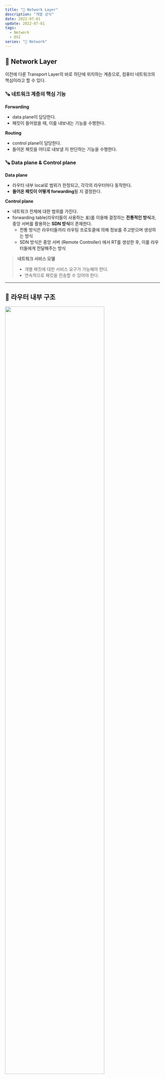 ```yaml
---
title: "📡 Network Layer"
description: "개발 상식"
date: 2022-07-01
update: 2022-07-01
tags:
  - Network
  - OSI
series: "📡 Network"
---
```


## 🧷 Network Layer
이전에 다룬 Transport Layer의 바로 하단에 위치하는 계층으로, 컴퓨터 네트워크의 핵심이라고 할 수 있다.

### 🪚 네트워크 계층의 핵심 기능
**Forwarding**
- data plane이 담당한다.
- 패킷이 들어왔을 때, 이를 내보내는 기능을 수행한다.

**Routing**
- control plane이 담당한다.
- 들어온 패킷을 어디로 내보낼 지 판단하는 기능을 수행한다.

### 🪚 Data plane & Control plane
**Data plane**
- 라우터 내부 local로 범위가 한정되고, 각각의 라우터마다 동작한다.
- **들어온 패킷이 어떻게 forwarding**될 지 결정한다.

**Control plane**
- 네트워크 전체에 대한 범위를 가진다.
- forwarding table(라우터들이 사용하는 표)를 이용해 결정하는 **전통적인 방식**과, 중앙 서버를 활용하는 **SDN 방식**이 존재한다.
  - 전통 방식은 라우터들끼리 라우팅 프로토콜에 의해 정보를 주고받으며 생성하는 방식
  - SDN 방식은 중앙 서버 (Remote Controller) 에서 RT를 생성한 후, 이를 라우터들에게 전달해주는 방식

> **네트워크 서비스 모델**
> - 개별 패킷에 대한 서비스 요구가 가능해야 한다.
> - 연속적으로 패킷을 전송할 수 있어야 한다.

---

## 🧷 라우터 내부 구조
<img src="../../images/Network/라우터구조.jpeg" width="80%">

- 라우터는 두 개 이상의 네트워크를 연결하는 디바이스로, `source` 로부터 `destination` 으로 정보(패킷)를 전송하는 데 사용된다. 
- 라우팅을 담당하고 관리하는 SW형태의 routing processor와, Forwarding을 담당하는 HW형태의 high-speed switching fabric이 존재한다.
- routing processor는 패킷의 목적지 주소를 가지고 RT를 참고한다. 이후 다음 라우터를 결정한다.
- 패킷은 router input ports에서 목적지 주소를 확인하고, 버퍼링된다. 
- 또한 **Forwarding은 2가지 방식**이 존재한다.
  - destination-based forwarding: 목적지 주소에 기반한 forwarding
    - longest prefix matching: 목적 주소와 일치하는 address prefix 중 가장 긴 것과 매칭시키는 것, TCAMs를 이용한다.
  - generalized forwarding: header fields 값에 기반한 forwarding

> **TCAMs** (Ternary Content Addressable Memories)
> : 메모리에 모두 로드한 후 매칭하는 방식
> - Content-addressable: TCAMs에 의해 테이블 크기에 상관없이 금방 결과를 찾을 수 있게 된다.

### 🪚 Switching fabrics
패킷을 input ports에서 적절한 output port로 이동시키는 기술이다. 아래와 같은 방식들이 있다.

**Switching via a memory**
<img src="../../images/Network/switchingmemory.jpeg" width="60%">

- 이동수단으로서 **메모리를 이용**하는 방식이다.
- 패킷이 특정 메모리에 복사되고, 이를 특정 output port에서 읽어 이동시킨다.
- **메모리에 load하고, access하는 시간**으로 인해 느리다는 단점이 있다.
  - memory bandwidth만큼으로 제한된다.

**Switching via a bus**
<img src="../../images/Network/switchingbus.jpeg" width="60%">

- 이동수단으로서 **bus**를 이용하는 방식이다.
- **버스 사용에 대한 관리가 필요**하다.
  - 동시에 버스를 사용하려는 경우 등

**Switching via a Interconnection Network**
<img src="../../images/Network/swtichinginter.jpeg" width="60%">

- 그림처럼, 상호 연결된 네트워크 망을 사용한다.
  - 망이 접하는 점은 `crossbar point` 라고 한다.
- 철도길처럼, 패킷은 crossbar point에서 switching하면서 이동이 가능하다.
- 하지만 **네트워크가 증가할수록, point도 증가한다**는 문제가 있다.

**Switching via a multistage switch**
<img src="../../images/Network/swtichingmulti.jpeg" width="60%">

- Interconnection network를 사용했을때의 point가 증가하는 문제를 해결하는 방식이다.
- 패킷(datagram)을 **고정된 길이의 셀 단위로 나누고**, 이를 fabric을 통해 전달한 다음, 목적지에서 이를 **결합하여 사용**한다.
- multistage인 이유는, 각 switch가 n x n crossbar 구조이기 때문이다.

### 🪚 Input port Queuing
Queuing이란 버퍼에 패킷이 저장되는 것을 의미한다. 당연히 버퍼가 가득 차게 된다면 버퍼 오버플로우가 발생한다. 버퍼가 가득 차게 되면, 후에 들어오는 패킷들은 손실될 수 있다.

Queuing delay는 버퍼에 패킷이 저장되면서 발생하는 대기시간을 의미한다. 오버플로우가 발생하게 된다면 Queuing delay가 발생하고, 전송 속도가 저하된다. 

**Head-Of-Line blocking**
<img src="../../images/Network/headoflineBlocking.jpeg" width="80%">

- input port의 버퍼에 패킷들이 대기하고 있다. 
- 3번째 input port의 빨간색 패킷이 1번째 output port로 가기 위해 대기하고 있다고 가정하자.
  - 이때, 그 뒤에 있는 초록색 패킷은 빨간색 패킷과 목적지 output port가 다름에도 불구하고, 빨간색 패킷의 처리를 기다려야 한다.

이를 **Head-Of-Line Blocking** 이라고 한다.

### 🪚 Output port Queuing
input port와 마찬가지로, output port 또한 Queuing을 수행한다.
- switching fabric에서 패킷이 전달되는 속도보다, output port에서 패킷을 내보내는 속도가 느릴 경우 Queuing을 수행하고, 버퍼 오버플로우가 발생할 수 있다.

버퍼 오버플로우가 발생한다면, 저장하고 있던 패킷이 아닌 새로 들어오는 패킷은 무조건 손실될 것이다.
- 이에 대한 처리를 위해, Drop Policy를 정의하여 버퍼 오버플로우 발생 시 어떤 패킷을 drop할 지 정해야 한다.
  - 새로 들어오는 패킷을 drop하거나, 우선순위에 따라 drop하는 방식이 있을 수 있다.

**버퍼링**과 함께 중요한 기능 중 하나로 **스케줄링**이 있다.
- 이는 패킷들이 버퍼링되어있을 때, 어떤 패킷을 먼저 내보낼 지에 대한 정의이다.
- 스케줄링 방식에는 아래와 같은 것들이 있다.

1. FIFO 스케줄링
: 기본적인 방식으로, 먼저 들어온 패킷을 먼저 내보낸다.

2. Priority 스케줄링
: 가장 높은 우선순위를 가진 큐에 담긴 패킷부터 먼저 내보낸다. 순위가 낮은 큐는 순위가 높은 큐가 모두 비어야 내보낼 수 있다.
- 이는 계속 우선순위가 높은 큐가 차는 경우, 낮은 우선순위를 가지는 큐의 패킷들은 내보내지지 않는 문제가 발생할 수 있다.

3. Round Robin 스케줄링
: 다수의 큐들이 돌아가면서 각각의 패킷들을 내보낸다.

4. Weighted Fair Queuing
: RR 스케줄링과 유사하나, 각 큐마다 대기 시간이 있다는 차이가 있다. 각 큐는 돌아가면서 패킷을 내보내지만, 전송되는 시간 간격이 정해져 있다. 그리고 이는 가중치에 따라 달라진다.

---

## 🧷 IP: the Internet Protocol
네트워크 계층에서 사용하는 프로토콜 중 하나이다. 네트워크 계층은 아래와 같이 구성되어 있다.

<img src="../../images/Network/networkLayer.jpeg" width="80%">

아래는 IP Datagram의 형식이다.

<img src="http://www.cs.umd.edu/~shankar/417-F01/Slides/chapter4b-aus/img001.gif" width="80%">

패킷은 IP를 거쳐 **TCP, UDP, ICMP로 전달**된다. 
- 이때, 패킷 헤더의 dest IP를 확인한 후, 본인 주소에 해당한다면 `Upper layer` 정보에 따라 해당 상위 계층으로 전달한다.

또한 Header checksum이라는 정보를 확인할 수 있는데, 이는 header에 대한 checksum이지, data에 대한 checksum은 아니므로 에러가 있는 data가 전달될 수 있다.
- 이는 TCP/UDP에서 detect한다.

**MTU**
- 16bit identifier, flags, fragment offset 필드는 fragmentation을 위해 사용된다.
  - fragmentation: 패킷을 더 작은 단위로 나누는 것
- 이때, fragmentation을 통해 나눈 패킷들을 식별하고 순서를 보장하기 위해 사용되는 정보이다.
- 그리고, 나누는 기준이 되는 것이 MTU(Maximum Transmission Unit)이고, 이는 네트워크에 따라 다르다.
  - 16bit identifier는 나누어진 패킷(fragment)들을 목적지에서 결합할 때, 같은 패킷이었는지를 식별하는 데 사용된다.
  - flags는 나누어진 패킷들이 더 존재하는지, 혹은 더 이상 없는지를 알려준다.
  - fragment offset은 같은 패킷이었던 fragment들의 순서를 알려준다.

### 🪚 Subnet
<img src="../../images/Network/subnet.jpeg" width="80%">

라우터는 여러 개의 인터페이스를 가지고, 인터페이스마다 파란색으로 영역이 나누어진다.
- 이렇게 나누어진 파란색 영역들을 Subnet이라 한다. 쉽게 말해 네트워크 내의 네트워크!
- Subnet이 같은 호스트들은 라우터의 개입 없이 정보를 주고 받을 수 있다.

IP주소는 subnet part와 host part로 나뉜다.
- 여기서 223.1.1.1이라는 IP가 있을 때, 
  - subnet part는 223.1.1 (subnet을 식별)
  - host part는 1 (host를 식별)

> IP주소는 class단위로 부여된다.
> - class A : 1 Network ID + 3 Host ID = $2^8$ + $3 * 2^8$
> - class B : 2 Network ID + 2 Host ID = $2 * 2^8$ + $2 * 2^8$
> - class C : 3 Network ID + 1 Host ID = $3 * 2^8$ + $1 * 2^8$

IP대역에서는 어디까지가 Subnet part이고, host part인지 구분하기 위해 **Subnet mask**라는 것을 사용한다.
- **Subnet mask : /24** , **223.1.1.0/24** 라고 한다면, 
  - 전체 32비트 중, 앞부분 24비트가 Subnet에 해당된다는 의미이다. 
  - 즉, 25 ~ 32 번째 비트까지 값을 쓸 수 있으며(Host로서) 256까지의 경우가 나온다. (총 256개의 호스트를 가질 수 있다.)

### 🪚 CIDR
CIDR(Classless InterDomain Routing)은, 기존의 Class 단위로 할당하여 발생하는 공간 낭비 문제를 해결한다.
- 기존의 방식은 $2^8$, $2^{16}$, $2^{24}$ 중 하나를 선택해야 했기에, 너무 많거나 너무 적은 문제가 발생할 수 있었다.
- CIDR 방식으로, 임의로 subnet mask를 정해 공간 낭비를 막는다.

### 🪚 DHCP
이전에는 시스템 관리자에 의해 IP 주소를 할당받았다. 하지만 사용자가 많아질수록 매우 비효율적인 방법이기에, 현재는 DHCP(Dynamic Host Configuration Protocol) 방식을 사용해 동적으로 IP 주소를 할당받는다.
- 서버의 address pool로부터 IP 주소를 받아온다.

**DHCP client-server**
<img src="../../images/Network/DHCP.jpeg" width="80%">

1. DHCP discover : 클라이언트는 Subnet에 도착하면, 브로드캐스트 방식으로 DHCP 서버가 있는지 확인한다.
2. DHCP offer : DHCP 서버가 클라이언트에게 사용할 수 있는 IP를 제공한다.
3. DHCP request : 클라이언트가 서버에게 해당 IP주소를 사용하겠다고 알린다.
4. DHCP ACK : DHCP 서버가 알겠다는 확인 메세지를 보낸다.

DHCP ACK에는 IP 주소뿐만 아니라 다른 정보(first hop of router, DNS server의 이름과 IP 주소 등)도 보낼 수 있다.

> 통신 간에는 모두 255.255.255.255로 브로드캐스트 방식을 사용한다.

### 🪚 NAT(Network Address Translation)
<img src="../../images/Network/NAT.jpeg" width="80%">

모든 IP 주소는 고유해야 식별이 가능하다. 하지만 모든 컴퓨터에 고유한 IP 주소를 할당하는 것은 부족하기에, `private IP` 를 사용한다.
- 그래서 위 그림에서 볼 수 있듯, 외부로 나갈 때는 `global` 한 IP 주소를 사용하고, 내부에서는 `private` 한 IP 주소를 사용한다.
- 그리고 이를 가능하게 하는 것이 NAT이다.

**NAT 동작 방식**
<img src="../../images/Network/NAT동작방식.jpeg" width="80%">

1. Host(10.0.0.1)는 현재 128.119.40.186, 80으로 패킷을 보내려 한다. 이때, host IP에 임의의 포트 번호(3345)를 지정하여 NAT로 전달한다.
2. NAT는 NAT Table을 이용해 10.0.0.1, 3345를 138.76.29.7, 5001로 변경하여 패킷을 목적지로 전송한다.
3. 패킷을 받은 서버(128.119.40.186, 80)는 다시 138.76.29.7, 5001로 패킷을 전송한다.
4. 패킷을 받은 NAT 라우터는 NAT Table에 기록된 LAN side addr를 보고 해당 주소로 패킷을 전송한다.

**Issues**
- router는 3계층까지만 다뤄야 한다.
- 주소 부족 문제
- end-to-end 방식을 해친다. (Port #은 네트워크 계층 디바이스에서 관리한다.)
- NAT traversal: 클라이언트가 NAT 안의 서버에 요청하는 경우, NAT 내부는 외부에서 알 수가 없다.

### 🪚 IPv4 vs IPv6
지금까지 설명한 IP는 IPv4였다. 이는 32비트 IP 주소 체계를 가지고 사용자에게 제공한다. 하지만 사용자가 증가하면서 주소 부족 문제가 발생했고, private IP를 부여함으로써 해결된 줄 알았지만, 여전히 IP가 부족한 문제가 발생하고 있다.

따라서, IPv4가 아닌 IPv6가 탄생했다. 이는 IP address(32bits)의 4배인 128bits 주소를 가진다.
- processing과 forwarding의 속도가 증가했다.
- `flow` 라는 것을 이용한다.

**IPv6 datagram format**
<img src="../../images/Network/IPv6format.jpeg" width="80%">

- header의 크기가 40byte로 고정
- flow label : datagram이 같은 flow에 있는지 식별해주는 정보
- next hdr : 추가적인 헤더 정보, options field 제거
- header checksum의 부재 : 라우터에서의 processing 속도 향상을 위해 제거했다.
  - IPv4에서는 라우터간 이동 시 TTL값이 계속 변하기에 라우터에서 header checksum을 계속 계산해야 했기에 processing 속도에 영향을 주었다.
  - 하지만 link의 향상으로, bit error rate이 매우 감소했기에, checksum이 필요없어졌다. (그리고 어차피 end point에서 error check을 수행한다!)

이렇게 효율적인 IPv6를 만들었다고 해도, 한 번에 모두 변경시키는 것은 불가능하다. 따라서 `Tunneling` 이라는 기법이 만들었다.

**Tunneling**
<img src="../../images/Network/tunneling.jpeg" width="80%">

- IPv6 datagram을 IPv4 datagram의 payload로 사용하는 것이다. 

**Tunneling & encapsulation**
<img src="../../images/Network/tunnel&encap.jpeg" width="80%">

- A - F를 연결하는데, 기존 IPv4 망을 사용한다.
- 이를 위해서는 중간에 있는 라우터가 IPv6와 IPv4 프로토콜 모두를 다룰 수 있어야 한다.
  - 그리고 이 사이의 네트워크 망에서는 Tunneling이 수행된다.
- A로부터 받은 IPv6 패킷을 B에서 encapsulation 과정을 거쳐 IPv4 패킷으로 만든다.
- IPv4 Network 망을 거쳐 E로 전달된 IPv4 패킷은 decapsulation 과정을 거쳐 IPv6 패킷으로 만들어져 F로 전달된다.

--- 

## 🧷 SDN
SDN 방식은 이전에도 언급했듯 Control plane의 remote controller에서 flow table(routing table)을 만들고, 라우터들에게 이를 전달해주어 라우팅에 사용하도록 하는 방식이다.

flow table을 생성할 때, 다음과 같은 사항들을 고려하여 생성한다.
1. pattern: header fields의 패턴과 받은 패턴을 매칭시킨다.
2. action: 받은 패턴에 따라 drop, forward, modify 등의 동작을 수행한다.
3. priority: 패턴이 여러 개라면 우선순위가 높은 순으로 처리한다.
4. counters: 지금까지 받은 패킷의 바이트 수는 몇 개인지 기록한다.

ex)
- src = 1.2.\*.\*, dest = 3.4.5.\* -> drop
- src = \*.\*.\*.\* , dest = 3.4.\*.\* -> forward(2)
- src = 10.1.2.3, dest = \*.\*.\*.\* -> send to controller

이렇게 각 라우터들은 들어온 IP 주소 패턴에 대해 어떤 동작을 수행할지에 대한 flow table을 가지고 있고, 이 동작들을 정의함에 따라 **하나의 SDN 라우터는 Router, Switch, Firewall, NAT와 같은 역할을 수행**할 수 있게 된다.

---

## 🧷 Control Plane
routing table을 생성하는 방식에 따라 control plane의 역할이 달라진다.

**Per-router control plane 방식에서의 역할**
- 현재 사용되는 방식으로 라우터들끼리 상호작용해서 forwarding table을 생성한다.

**SDN(Software Defined Networking)에서의 역할**
- control plane의 Remote controller와 라우터의 control agent가 상호작욤함으로써 적합한 forwarding table을 생성하고, 이를 data plane으로 전달한다.

### 🪚 Routing protocols
routing protocol의 목표는 호스트로부터 다른 호스트까지 최적의 경로를 정하는 것이다.
- 최적의 경로는 최소의 비용을 고려해 가장 빠르게 목적지까지 도달하는 경로
- 그리고 이 경로를 찾기위해 2가지 알고리즘 방식이 사용된다.
- 각 도메인마다(intra-AS) 내부적으로 사용하는 알고리즘 방식(LS or DV)은 달라도 되지만, 도메인간(inter-AS) 사용하는 알고리즘 방식(LS or DV)은 같아야 한다. 

**Link State**
- 모든 라우터들이 다른 link 비용에 대한 정보를 모두 알고 있는 경우이다.
- global한 정보를 알고 알고리즘을 짜기에, 모든 라우터들이 동일한 RT를 가지게 된다.
- 다익스트라 알고리즘을 사용하기에 Table의 값이 바뀔 수 있다.
  - link costs가 네트워크 트래픽 양에 의존한다면, 트래픽 양이 변함에 따라 RT가 변경될 수 있다.
- 자신의 link 정보를 흘려보낸다. 이를 수신한 다른 모든 라우터들이 link 정보를 저장한다.

**Distance Vector**
- Link state와 반대로, 전체적인 정보를 모르는 상태에서 시작한다. 물리적으로 연결된 이웃에 대해서만 알고 있다.
- 반복적인 연산을 통해 정보를 얻게 되며, 전체적인 정보는 벨만 포드 알고리즘을 사용하여 구한다.
- 주변의 RT를 가지고 새로운 RT를 생성하고, 이를 주변 라우터들에게 전달하여 반복한다.

**Link cost의 변동**
1. 노드가 로컬 link cost의 변동을 감지한다.
2. 라우팅 정보를 업데이트하고 local Distance Vector를 다시 계산한다.
3. DV에 변동이 생기면 이를 이웃들에게 알린다.

link costs가 감소하면, 라우터 간 이동이 빨리지는 장점이 있지만, link costs가 증가하면, 이동이 느려지게 되고, count-to-infinity 문제가 발생한다.

### 🪚 Count-to-Infinity
네트워크에 변화가 생겼을 때 모든 RT를 네트워크에 맞게 갱신하는데 오래 걸리는 문제
- 각 라우터들이 어떤 목적지까지 가는 길에 대해, 다음 라우터는 알지만 그 다음을 알지 못해 그 사이에 사이클이 발생하는 경우 문제가 된다.
- hop count에 도달해서야 더 이상 갈 수 없음을 판단하게 되버리는 경우가 발생한다.

**Count-to-Infinity의 해결책**
1. Poisoned reverse
갈 수 없는 라우터에 대해서 비용을 무한대로 표시하여 다른 라우터로 전달한다.

2. Split horizon
갈 수 없는 라우터에 대해서 아예 RT에서 제외시킨 후 전달한다.

3. Triggered update
경로가 끊어짐을 감지하자마자 이를 바로 전달한다.

### 🪚 OSPF(Open Shortest Path First)
- intra AS routing protocol로, AS 내 모든 정보를 교환한다.
- link state 방식을 사용한다.

계층적인 OSPF는 다음과 같다.
<img src="../../images/Network/ospf.jpeg" width="80%">

- 크게 local area와 backbone으로 이뤄지고, link state는 local area에서만 사용된다.
- local area와 backbone을 연결하고 있는 area border routers는 자신의 local area의 distance 정보를 요약해서 주위 라우터에게 전달한다.
- backbone router는 자기들끼리의 라우팅을 위해 OSPF를 사용한다.
- 이후 다른 AS와 라우팅을 위해 backbone 끝에 있는 boundary router를 사용한다.

### 🪚 BGP(Border Gateway Protocol)
- ISP 간 라우팅을 하는 프로토콜이다.
- 외부 AS의 라우터와도 정보를 공유할 수 있다.
- eBGP: 주위의 다른 AS로부터 정보를 얻을 때 사용하는 프로토콜
- iBGP: AS 내부의 라우터들에게 정보를 알려줄 때 사용하는 프로토콜

### 🪚 Hot Potato Routing
<img src="../../images/Network/hotpotato.jpeg" width="80%">

- 2d에서 x까지 가야하는 상황이 있다.
- 이때 2d는 2amㄹㄹ 선택해서 갈 수도 있고, 2c를 선택해서 갈 수도 있다.
- 이 경우, hot potato routing protocol이 사용되며, **원하는 목적지까지 가기 위해 최소 비용을 가지는 경로를 선택**한다.

---

## 🧷 The SDN Control Plane
기존에 사용한 방식은 각각의 라우터에 접근해 테이블을 생성하는 방식으로 네트워크 관리에 어려움이 있었다.

하지만 SDN 방식의 도입으로 logically centralized하여 네트워크 관리를 쉽게 한다.
- 이때 table-based forwarding(open flow api)을 이용해 table 프로그래밍을 쉽게 할 수 있다.
- 또한 Traffic engineering(정해진 경로가 아닌 원하는 경로 사용), load balancing도 가능하게 되었다.
- 이를 통해 Data Plane은 전달받은 RT를 보고 시키는 대로 동작만 하면 된다.

### 🪚 OpenFlow Protocol
controller와 switch 사이에서 동작하는 프로토콜로, TCP를 이용하여 메세지를 주고 받는다.

주고 받는 메세지는 다음과 같은 종류가 있다.
1. controller-to-switch messages

- features: 스위치의 상태 조회
- configure: 스위치의 configuration 세팅에 대해 알아내는 메세지
- modify-state: OpenFlow Table의 entry를 추가, 삭제, 수정하는 과정
- packet-out: 패킷을 스위치로 보냄

2. switch-to-controller messages

- packet-in: 패킷을 컨트롤러로 보냄
- flow-removed: Flow Table에서 지워진 entry를 알림
- port statue: 연결이 잘 되어 있는지 컨트롤러에게 변화를 알림

---

## 🧷 ICMP
Internet Control Message Protocol의 약자로, 호스트와 라우터들이 정보를 주고 받을 때 사용하는 프로토콜이다.

아래와 같은 Type과 Code 정보에 따라 사용되는 ICMP 유형이 결정된다.
<img src="../../images/Network/icmp.jpeg" width="80%">

- 대표적으로, 서버가 살아있는지 판단할 때 사용하는 ping이 있다.

### 🪚 Traceroute
자신의 시스템으로부터 목적지까지 경유하는 시스템의 정보와 round trip time을 확인하는 Traceroute 또한 ICMP를 사용한다.
1. source 지점부터 destination지점까지 UDP segment를 전송한다. 이때 TTL을 통해 RTT를 측정한다.
2. 첫번째 set에서는 TTL = 1인 패킷을 세 번 보내 RTT의 평균을 측정한다.
3. 다음 set에서는 TTL = 2인 경우를 세 번 보내고, destination에 도착할 때까지 이를 반복한다.
4. 패킷이 destination에 도착했을 때 수신자는 ICMP 메세지를 반환하지 않기에 송신자는 수신자가 수용할 수 없게 port unreachable를 세팅해서 전송한다.
5. destination은 port #을 수용하지 못하고, ICMP 메세지를 송신자에게 보낸다.

---

## 🧷 SNMP
Simple Network Management Protocol의 약자로, 네트워크 장치 간의 구성 및 정보 교환에 사용되는 프로토콜이다. 
- 스위치, 허브, 라우터, 프린터, 서버와 같은 네트워크 장치 구성 시 사용한다.
- UDP 기반 프로토콜이다.

---

## 📕 참고
- [Network layer 개요](https://ddongwon.tistory.com/88)
- [네트워크: Network Layer 정리2(IPv4, DHCP, NAT, SDN...)](https://seungjuitmemo.tistory.com/97)
- [네트워크: Network layer 정리3(routing algorithm, link state, distance vector)](https://seungjuitmemo.tistory.com/98?category=925884)
